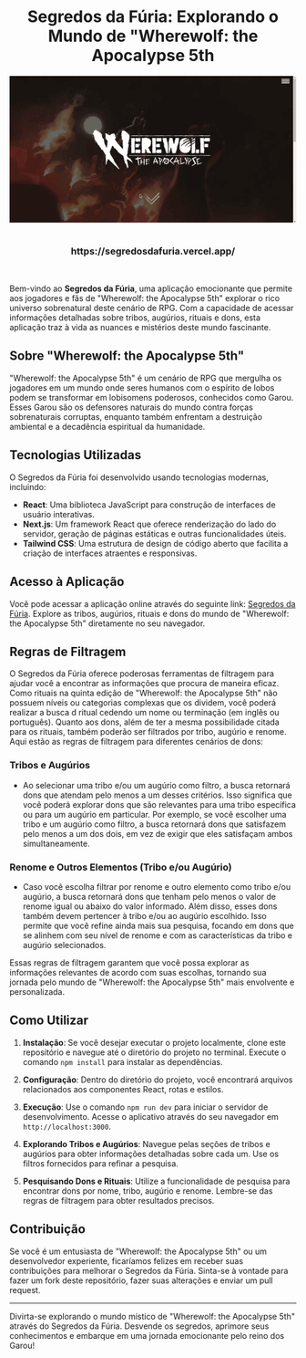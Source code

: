 <h1 align="center">Segredos da Fúria: Explorando o Mundo de "Wherewolf: the Apocalypse 5th</h1>

<div align="center">
  <img align="center" src="./public/images/presentation.gif" alt= "funcionalidade em execução" />
</div>

<br>
<h3 align="center">https://segredosdafuria.vercel.app/</h3>
<br>

Bem-vindo ao **Segredos da Fúria**, uma aplicação emocionante que permite aos jogadores e fãs de "Wherewolf: the Apocalypse 5th" explorar o rico universo sobrenatural deste cenário de RPG. Com a capacidade de acessar informações detalhadas sobre tribos, augúrios, rituais e dons, esta aplicação traz à vida as nuances e mistérios deste mundo fascinante.

## Sobre "Wherewolf: the Apocalypse 5th"

"Wherewolf: the Apocalypse 5th" é um cenário de RPG que mergulha os jogadores em um mundo onde seres humanos com o espírito de lobos podem se transformar em lobisomens poderosos, conhecidos como Garou. Esses Garou são os defensores naturais do mundo contra forças sobrenaturais corruptas, enquanto também enfrentam a destruição ambiental e a decadência espiritual da humanidade.

## Tecnologias Utilizadas

O Segredos da Fúria foi desenvolvido usando tecnologias modernas, incluindo:

- **React**: Uma biblioteca JavaScript para construção de interfaces de usuário interativas.
- **Next.js**: Um framework React que oferece renderização do lado do servidor, geração de páginas estáticas e outras funcionalidades úteis.
- **Tailwind CSS**: Uma estrutura de design de código aberto que facilita a criação de interfaces atraentes e responsivas.

## Acesso à Aplicação

Você pode acessar a aplicação online através do seguinte link: [Segredos da Fúria](https://segredosdafuria.vercel.app/). Explore as tribos, augúrios, rituais e dons do mundo de "Wherewolf: the Apocalypse 5th" diretamente no seu navegador.

## Regras de Filtragem

O Segredos da Fúria oferece poderosas ferramentas de filtragem para ajudar você a encontrar as informações que procura de maneira eficaz. Como rituais na quinta edição de "Wherewolf: the Apocalypse 5th" não possuem níveis ou categorias complexas que os dividem, você poderá realizar a busca d ritual cedendo um nome ou terminação (em inglês ou português). Quanto aos dons, além de ter a mesma possibilidade citada para os rituais, também poderão ser filtrados por tribo, augúrio e renome. Aqui estão as regras de filtragem para diferentes cenários de dons:

### Tribos e Augúrios

- Ao selecionar uma tribo e/ou um augúrio como filtro, a busca retornará dons que atendam pelo menos a um desses critérios. Isso significa que você poderá explorar dons que são relevantes para uma tribo específica ou para um augúrio em particular. Por exemplo, se você escolher uma tribo e um augúrio como filtro, a busca retornará dons que satisfazem pelo menos a um dos dois, em vez de exigir que eles satisfaçam ambos simultaneamente.

### Renome e Outros Elementos (Tribo e/ou Augúrio)

- Caso você escolha filtrar por renome e outro elemento como tribo e/ou augúrio, a busca retornará dons que tenham pelo menos o valor de renome igual ou abaixo do valor informado. Além disso, esses dons também devem pertencer à tribo e/ou ao augúrio escolhido. Isso permite que você refine ainda mais sua pesquisa, focando em dons que se alinhem com seu nível de renome e com as características da tribo e augúrio selecionados.

Essas regras de filtragem garantem que você possa explorar as informações relevantes de acordo com suas escolhas, tornando sua jornada pelo mundo de "Wherewolf: the Apocalypse 5th" mais envolvente e personalizada.

## Como Utilizar

1. **Instalação**: Se você desejar executar o projeto localmente, clone este repositório e navegue até o diretório do projeto no terminal. Execute o comando `npm install` para instalar as dependências.

2. **Configuração**: Dentro do diretório do projeto, você encontrará arquivos relacionados aos componentes React, rotas e estilos.

3. **Execução**: Use o comando `npm run dev` para iniciar o servidor de desenvolvimento. Acesse o aplicativo através do seu navegador em `http://localhost:3000`.

4. **Explorando Tribos e Augúrios**: Navegue pelas seções de tribos e augúrios para obter informações detalhadas sobre cada um. Use os filtros fornecidos para refinar a pesquisa.

5. **Pesquisando Dons e Rituais**: Utilize a funcionalidade de pesquisa para encontrar dons por nome, tribo, augúrio e renome. Lembre-se das regras de filtragem para obter resultados precisos.

## Contribuição

Se você é um entusiasta de "Wherewolf: the Apocalypse 5th" ou um desenvolvedor experiente, ficaríamos felizes em receber suas contribuições para melhorar o Segredos da Fúria. Sinta-se à vontade para fazer um fork deste repositório, fazer suas alterações e enviar um pull request.

---

Divirta-se explorando o mundo místico de "Wherewolf: the Apocalypse 5th" através do Segredos da Fúria. Desvende os segredos, aprimore seus conhecimentos e embarque em uma jornada emocionante pelo reino dos Garou!
